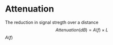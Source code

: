 # Attenuation
The reduction in signal stregth over a distance
$$ Attenuation (dB) = A(f) × L$$
$A(f)$